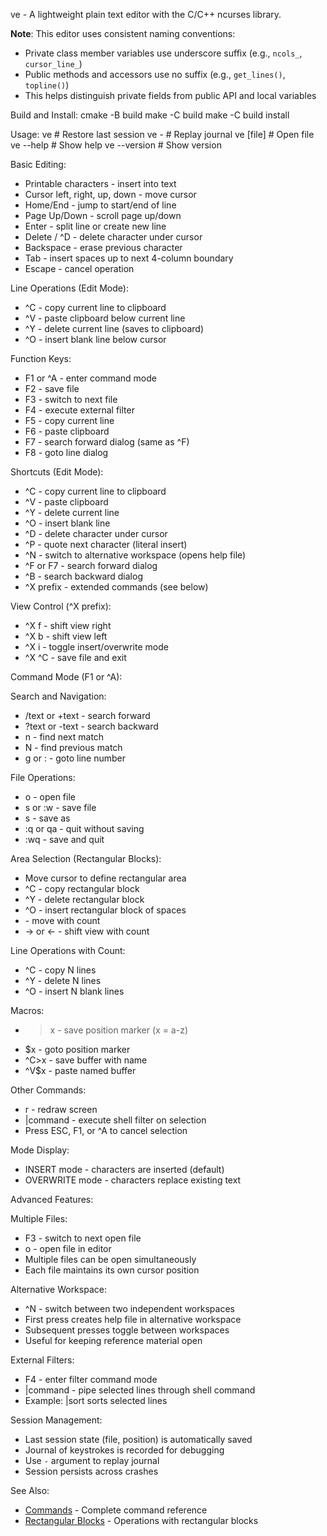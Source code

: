 ve - A lightweight plain text editor with the C/C++ ncurses library.

**Note**: This editor uses consistent naming conventions:
- Private class member variables use underscore suffix (e.g., `ncols_`, `cursor_line_`)
- Public methods and accessors use no suffix (e.g., `get_lines()`, `topline()`)
- This helps distinguish private fields from public API and local variables

Build and Install:
    cmake -B build
    make -C build
    make -C build install

Usage:
    ve                    # Restore last session
    ve -                  # Replay journal
    ve [file]             # Open file
    ve --help             # Show help
    ve --version          # Show version

Basic Editing:

 * Printable characters - insert into text
 * Cursor left, right, up, down - move cursor
 * Home/End - jump to start/end of line
 * Page Up/Down - scroll page up/down
 * Enter - split line or create new line
 * Delete / ^D - delete character under cursor
 * Backspace - erase previous character
 * Tab - insert spaces up to next 4-column boundary
 * Escape - cancel operation

Line Operations (Edit Mode):

 * ^C - copy current line to clipboard
 * ^V - paste clipboard below current line
 * ^Y - delete current line (saves to clipboard)
 * ^O - insert blank line below cursor

Function Keys:

 * F1 or ^A - enter command mode
 * F2 - save file
 * F3 - switch to next file
 * F4 - execute external filter
 * F5 - copy current line
 * F6 - paste clipboard
 * F7 - search forward dialog (same as ^F)
 * F8 - goto line dialog

Shortcuts (Edit Mode):

 * ^C - copy current line to clipboard
 * ^V - paste clipboard
 * ^Y - delete current line
 * ^O - insert blank line
 * ^D - delete character under cursor
 * ^P - quote next character (literal insert)
 * ^N - switch to alternative workspace (opens help file)
 * ^F or F7 - search forward dialog
 * ^B - search backward dialog
 * ^X prefix - extended commands (see below)

View Control (^X prefix):

 * ^X f - shift view right
 * ^X b - shift view left
 * ^X i - toggle insert/overwrite mode
 * ^X ^C - save file and exit

Command Mode (F1 or ^A):

Search and Navigation:
 * /text or +text - search forward
 * ?text or -text - search backward
 * n - find next match
 * N - find previous match
 * g<number> or :<number> - goto line number

File Operations:
 * o<filename> - open file
 * s or :w - save file
 * s<filename> - save as
 * :q or qa - quit without saving
 * :wq - save and quit

Area Selection (Rectangular Blocks):
 * Move cursor to define rectangular area
 * ^C - copy rectangular block
 * ^Y - delete rectangular block
 * ^O - insert rectangular block of spaces
 * <number><movement> - move with count
 * <number>→ or ← - shift view with count

Line Operations with Count:
 * ^C<number> - copy N lines
 * ^Y<number> - delete N lines
 * ^O<number> - insert N blank lines

Macros:
 * >x - save position marker (x = a-z)
 * $x - goto position marker
 * ^C>x - save buffer with name
 * ^V$x - paste named buffer

Other Commands:
 * r - redraw screen
 * |command - execute shell filter on selection
 * Press ESC, F1, or ^A to cancel selection

Mode Display:

 * INSERT mode - characters are inserted (default)
 * OVERWRITE mode - characters replace existing text

Advanced Features:

Multiple Files:
 * F3 - switch to next open file
 * o<filename> - open file in editor
 * Multiple files can be open simultaneously
 * Each file maintains its own cursor position

Alternative Workspace:
 * ^N - switch between two independent workspaces
 * First press creates help file in alternative workspace
 * Subsequent presses toggle between workspaces
 * Useful for keeping reference material open

External Filters:
 * F4 - enter filter command mode
 * |command - pipe selected lines through shell command
 * Example: |sort sorts selected lines

Session Management:

 * Last session state (file, position) is automatically saved
 * Journal of keystrokes is recorded for debugging
 * Use `-` argument to replay journal
 * Session persists across crashes

See Also:
 * [Commands](docs/Commands.md) - Complete command reference
 * [Rectangular Blocks](docs/Rectangular_Blocks.md) - Operations with rectangular blocks
